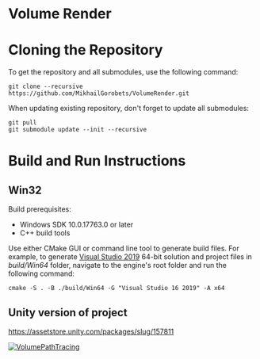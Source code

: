 # Volume Render

<a name="cloning"></a>
# Cloning the Repository

To get the repository and all submodules, use the following command:

```
git clone --recursive https://github.com/MikhailGorobets/VolumeRender.git
```

When updating existing repository, don't forget to update all submodules:

```
git pull
git submodule update --init --recursive
```

<a name="build_and_run"></a>
# Build and Run Instructions

<a name="build_and_run_win32"></a>
## Win32

Build prerequisites:

* Windows SDK 10.0.17763.0 or later
* C++ build tools

Use either CMake GUI or command line tool to generate build files. For example, to generate 
[Visual Studio 2019](https://www.visualstudio.com/vs/community) 64-bit solution and project files in *build/Win64* folder, 
navigate to the engine's root folder and run the following command:

```
cmake -S . -B ./build/Win64 -G "Visual Studio 16 2019" -A x64
```



## Unity version of project 
https://assetstore.unity.com/packages/slug/157811

[![VolumePathTracing](https://img.youtube.com/vi/iQa1bxdbUaE/0.jpg)](https://www.youtube.com/watch?v=iQa1bxdbUaE)
